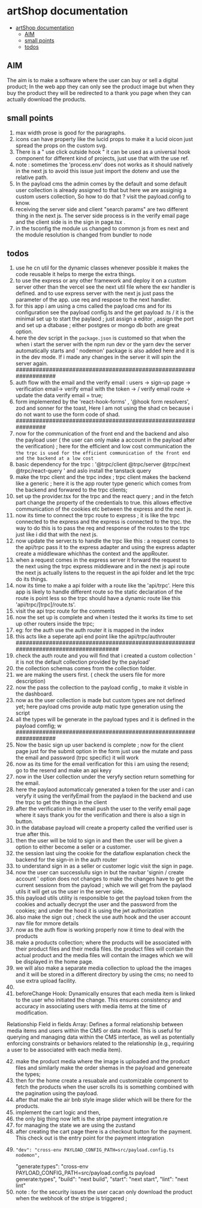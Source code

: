 # artShop documentation

<!--toc:start-->

- [artShop documentation](#artshop-documentation)
  - [AIM](#aim)
  - [small points](#small-points)
  - [todos](#todos)

## AIM

The aim is to make a software where the user can buy or sell a digital product; In the web app they can only see the product image but when they buy the product they will be redirected to a thank you page when they can actually download the products.

## small points

1. max width prose is good for the paragraphs.
2. icons can have property like the lucid props to make it a lucid oicon just spread the props on the custom svg.
3. There is a " use click outside hook " it can be used as a universal hook component for different kind of projects, just use that with the use ref.
4. note : sometimes the 'process.env' does not works as it should natively in the next js to avoid this issue just import the dotenv and use the relative path.
5. In the payload cms the admin comes by the default and some default user collection is already assigned to that but here we are assiginig a custom users collection, So how to do that ? visit the payload.config to know.
6. receiving the server side and client "search params" are two different thing in the next js. The server side process is in the verify email page and the client side is in the sign in page.tsx .
7. in the tsconfig the module us changed to common js from es next and the module resolution is changed from bundler to node

## todos

1. use he cn util for the dynamic classes whenever possible it makes the code reusable it helps to merge the extra things.
2. to use the express or any other framework and deploy it on a custom server other than the vercel see the next util file where the exr handler is defined. and to use express server with the next js just pass the parameter of the app. use req and respose to the next handler.
3. for this app i am using a cms called the payload cms and for its configuration see the payload config.ts and the get payload .ts / it is the minimal set up to start the paylaod ; just assign a editor , assign the port and set up a dtabase ; either postgres or mongo db both are great option.
4. here the dev script in the `package.json` is customed so that when the when i start the server with the npm run dev or the yarn dev the server automatically starts and ' nodemon' package is also added here and it is in the dev mode. If i made any changes in the server it will spin the server again.
   ##################################################################
5. auth flow with the email and the verify email : users -> sign-up page -> verification email-> verify email with the token -> / verify email route -> update the data verify email = true;
6. form implemented by the 'react-hook-forms' , '@hook form resolvers', zod and sonner for the toast, Here I am not using the shad cn because i do not want to use the form code of shad.
   ###############################################################
7. now for the communication of the front end and the backend and also the payload user ( the user can only make a account in the payload after the verification) ; here for the efficient and low cost communication the `the trpc is used for the efficient communication of the front end and the backend at a low cost`
8. basic dependency for the trpc : '@trpc/client @trpc/server @trpc/next @trpc/react-query ' and aslo install the tanstack query
9. make the trpc client and the trpc index ; trpc client makes the backend like a generic ; here it is the app router type generic which comes from the backend and forwared to the trpc clients;
10. set up the provider.tsx for the trpc and the react query ; and in the fetch part change the property of the credentials to true. this allows effective communication of the cookies etc between the express and the next js.
11. now its time to connect the trpc route to express ; it is like the trpc connected to the express and the express is connected to the trpc. the way to do this is to pass the req and response of the routes to the trpc just like i did that with the next js.
12. now update the server.ts to handle the trpc like this : a request comes to the api/trpc pass it to the express adapter and using the express adapter create a middleware whichhas the context and the appRouter.
13. when a request comes in the express server it forward the request to the next using the trpc express middleware and in the next js api route the next js actually listens to the request in the api folder and let the trpc do its things.
14. now its time to make a api folder with a route like the 'api/trpc'. Here this app is likely to handle different route so the static declaration of the route is point less so the trpc should have a dynamic route like this 'api/trpc/[trpc]/route.ts'.
15. visit the api trpc route for the comments
16. now the set up is complete and when i tested the it works its time to set up other routers inside the trpc;
17. eg: for the auth use the auth router it is mapped in the index
18. this acts like a seperate api end point like the api/trpc/authrouter  
    #####################################################################################
19. check the auth route and you will find that i created a custom collection ' it is not the default collection provided by the payload'
20. the collection schemas comes from the collection folder.
21. we are making the users first. ( check the users file for more description)
22. now the pass the collection to the payload config , to make it visble in the dashboard.
23. now as the user collection is made but custom types are not defined yet; here payload cms provide autp matic type generation using the script
24. all the types will be generate in the payload types and it is defined in the payload comfig;
    w
    ##################################################################
25. Now the basic sign up user backend is complete ; now for the client page just for the submit option in the form just use the mutate and pass the email and password (trpc specific) it will work
26. now as its time for the email verification for this i am using the resend; go to the resend and make an api keyy
27. now in the User collection under the veryfy section return something for the email.
28. here the paylaod automaticcaly generated a token for the user and i can veryfy it using the verifyEmail from the paylaod in the backend and use the trpc to get the things in the client
29. after the verification in the email push the user to the verify email page where it says thank you for the verification and there is also a sign in button.
30. in the database payload will create a property called the verified user is true after this.
31. then the user will be told to sign in and then the user will be given a option to either become a seller or a customer.
32. the session last uing the cookie for the dataflow explanation check the backend for the sign-in in the auth router
33. to understand sign in as a seller or customer logic visit the sign in page.
34. now the user can successlullu sign in but the navbar 'signin / create account ' option does not changes to make the changes have to get the current sessionn from the payload ; which we will get from the paylaod utils it will get us the user in the server side.
35. this payload utils utility is responsible to get the payload token from the cookies and actually decrypt the user and the password from the cookies; and under the hood it is using the jwt authorization
36. also make the sign out ; check the use auth hook and the user account nav file for mmore details
37. now as the auth flow is working properly now it time to deal with the products
38. make a products collection; where the products will be associated with their product files and their media files. the product files will contain the actual product and the media files will contain the images which we will be displayed in the home page.
39. we will also make a separate media collection to upload the the images and it will be stored in a different directory by using the cms; no need to use extra upload facility.
40.
41. beforeChange Hook: Dynamically ensures that each media item is linked to the user who initiated the change. This ensures consistency and accuracy in associating users with media items at the time of modification.

Relationship Field in fields Array: Defines a formal relationship between media items and users within the CMS or data model. This is useful for querying and managing data within the CMS interface, as well as potentially enforcing constraints or behaviors related to the relationship (e.g., requiring a user to be associated with each media item).

42. make the product media where the image is uploaded and the product files and similarly make the order shemas in the payload and genereate the types;
44. then for the home create a resuabale and customizable component to fetch the products when the user scrolls its is something combined with the pagination using the payload.
45. after that make the air bnb style image slider which will be there for the products.
46. implement the cart logic and then,
47. the only big thing now left is the stripe payment integration.re
48. for managing the state we are using the zustand
49. after creating the cart page there is a checkout button for the payment. This check out is the entry point for the payment integration
50.     "dev": "cross-env PAYLOAD_CONFIG_PATH=src/payload.config.ts nodemon",
    "generate:types": "cross-env PAYLOAD_CONFIG_PATH=src/payload.config.ts payload generate:types",
    "build": "next build",
    "start": "next start",
    "lint": "next lint"
51. note : for the security issues the user cacan only download the product when the webhook of the stripe is triggered ;
